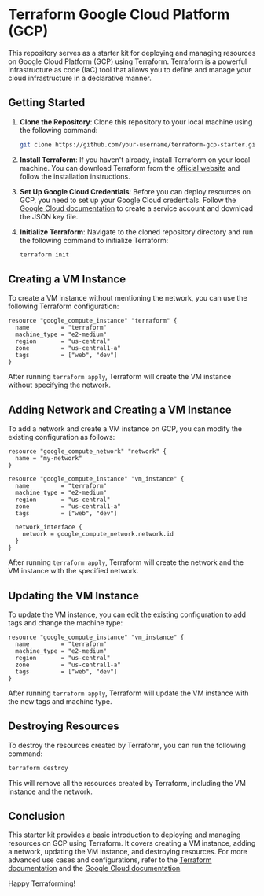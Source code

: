 # Terraform Google Cloud Platform (GCP) 

This repository serves as a starter kit for deploying and managing resources on Google Cloud Platform (GCP) using Terraform. Terraform is a powerful infrastructure as code (IaC) tool that allows you to define and manage your cloud infrastructure in a declarative manner.

## Getting Started

1. **Clone the Repository**: Clone this repository to your local machine using the following command:

   ```bash
   git clone https://github.com/your-username/terraform-gcp-starter.git
   ```
2. **Install Terraform**: If you haven't already, install Terraform on your local machine. You can download Terraform from the [official website](https://www.terraform.io/downloads.html) and follow the installation instructions.
3. **Set Up Google Cloud Credentials**: Before you can deploy resources on GCP, you need to set up your Google Cloud credentials. Follow the [Google Cloud documentation](https://cloud.google.com/docs/authentication/getting-started) to create a service account and download the JSON key file.
4. **Initialize Terraform**: Navigate to the cloned repository directory and run the following command to initialize Terraform:

   ```bash
   terraform init
   ```

## Creating a VM Instance

To create a VM instance without mentioning the network, you can use the following Terraform configuration:

```hcl
resource "google_compute_instance" "terraform" {
  name         = "terraform"
  machine_type = "e2-medium"
  region       = "us-central"
  zone         = "us-central1-a"
  tags         = ["web", "dev"]
}
```

After running `terraform apply`, Terraform will create the VM instance without specifying the network.

## Adding Network and Creating a VM Instance

To add a network and create a VM instance on GCP, you can modify the existing configuration as follows:

```hcl
resource "google_compute_network" "network" {
  name = "my-network"
}

resource "google_compute_instance" "vm_instance" {
  name         = "terraform"
  machine_type = "e2-medium"
  region       = "us-central"
  zone         = "us-central1-a"
  tags         = ["web", "dev"]

  network_interface {
    network = google_compute_network.network.id
  }
}
```

After running `terraform apply`, Terraform will create the network and the VM instance with the specified network.

## Updating the VM Instance

To update the VM instance, you can edit the existing configuration to add tags and change the machine type:

```hcl
resource "google_compute_instance" "vm_instance" {
  name         = "terraform"
  machine_type = "e2-medium"
  region       = "us-central"
  zone         = "us-central1-a"
  tags         = ["web", "dev"]
}
```

After running `terraform apply`, Terraform will update the VM instance with the new tags and machine type.

## Destroying Resources

To destroy the resources created by Terraform, you can run the following command:

```bash
terraform destroy
```

This will remove all the resources created by Terraform, including the VM instance and the network.

## Conclusion

This starter kit provides a basic introduction to deploying and managing resources on GCP using Terraform. It covers creating a VM instance, adding a network, updating the VM instance, and destroying resources. For more advanced use cases and configurations, refer to the [Terraform documentation](https://www.terraform.io/docs/index.html) and the [Google Cloud documentation](https://cloud.google.com/docs).

Happy Terraforming!
